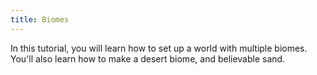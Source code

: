 ```yaml
---
title: Biomes
---
```


In this tutorial, you will learn how to set up a world with multiple biomes.  You'll also learn how to make a desert biome, and believable sand.
